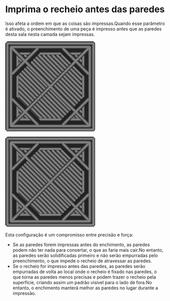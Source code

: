 Imprima o recheio antes das paredes
====
Isso afeta a ordem em que as coisas são impressas.Quando esse parâmetro é ativado, o preenchimento de uma peça é impresso antes que as paredes desta sala nesta camada sejam impressas.

![O parâmetro é desativado, então as paredes são impressas primeiro](../../../articles/images/infill_before_walls_disabled.gif)

![O parâmetro é ativado, portanto o recheio é impresso primeiro](../../../articles/images/infill_before_walls_enabled.gif)

Esta configuração é um compromisso entre precisão e força:
* Se as paredes forem impressas antes do enchimento, as paredes podem não ter nada para consertar, o que as faria mais cair.No entanto, as paredes serão solidificadas primeiro e não serão empurradas pelo preenchimento, o que impede o recheio de atravessar as paredes.
* Se o recheio for impresso antes das paredes, as paredes serão empurradas de volta ao local onde o recheio é fixado nas paredes, o que torna as paredes menos precisas e podem trazer o recheio pela superfície, criando assim um padrão visível para o lado de fora.No entanto, o enchimento manterá melhor as paredes no lugar durante a impressão.